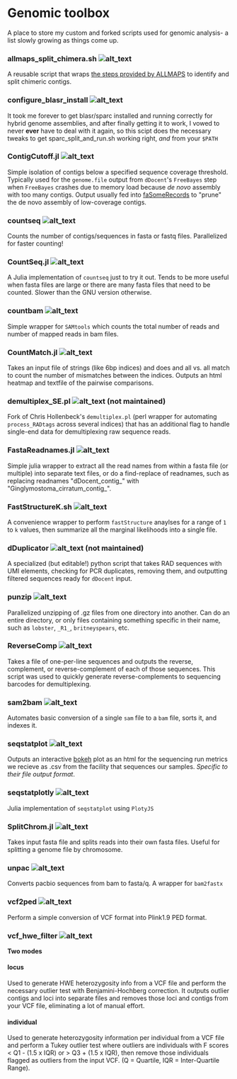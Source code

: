 # Genomic toolbox

A place to store my custom and forked scripts used for genomic analysis- a list slowly growing as things come up.
### allmaps_split_chimera.sh ![alt_text](https://img.shields.io/badge/script-lightgrey.svg?logo=gnu%20bash&logoColor=white)
A reusable script that wraps [the steps provided by ALLMAPS](https://github.com/tanghaibao/jcvi/wiki/ALLMAPS:-How-to-split-chimeric-contigs) to identify and split chimeric contigs. 

### configure_blasr_install ![alt_text](https://img.shields.io/badge/script-lightgrey.svg?logo=gnu%20bash&logoColor=white)
It took me forever to get blasr/sparc installed and running correctly for hybrid genome assemblies, and after finally getting it to work, I vowed to never **ever** have to deal with it again, so this scipt does the necessary tweaks to get sparc_split_and_run.sh working right, *and* from your `$PATH`

### ContigCutoff.jl ![alt_text](https://img.shields.io/badge/script-julia-blue.svg)
Simple isolation of contigs below a specified sequence coverage threshold. Typically used for the `genome.file` output from `dDocent`'s `FreeBayes` step when `FreeBayes` crashes due to memory load because _de novo_ assembly with too many contigs. Output usually fed into [faSomeRecords](https://github.com/ENCODE-DCC/kentUtils/blob/master/src/utils/faSomeRecords/faSomeRecords.c) to "prune" the de novo assembly of low-coverage contigs. 

### countseq ![alt_text](https://img.shields.io/badge/script-lightgrey.svg?logo=gnu%20bash&logoColor=white)
Counts the number of contigs/sequences in fasta or fastq files. Parallelized for faster counting!

### CountSeq.jl ![alt_text](https://img.shields.io/badge/script-julia-blue.svg)
A Julia implementation of `countseq` just to try it out. Tends to be more useful when fasta files are large or there are many fasta files that need to be counted. Slower than the GNU version otherwise.

### countbam ![alt_text](https://img.shields.io/badge/script-lightgrey.svg?logo=gnu%20bash&logoColor=white)
Simple wrapper for `SAMtools` which counts the total number of reads and number of mapped reads in bam files.

### CountMatch.jl ![alt_text](https://img.shields.io/badge/script-julia-blue.svg)
Takes an input file of strings (like 6bp indices) and does and all vs. all match to count the number of mismatches between the indices. Outputs an html heatmap and textfile of the pairwise comparisons.

### demultiplex_SE.pl ![alt_text](https://img.shields.io/badge/script-yellow.svg?logo=perl&logoColor=white) (not maintained)
Fork of Chris Hollenbeck's `demultiplex.pl` (perl wrapper for automating `process_RADtags` across several indices) that has an additional flag to handle single-end data for demultiplexing raw sequence reads. 

### FastaReadnames.jl ![alt_text](https://img.shields.io/badge/script-julia-blue.svg)
Simple julia wrapper to extract all the read names from within a fasta file (or multiple) into separate text files, or do a find-replace of readnames, such as replacing readnames "dDocent_contig_" with "Ginglymostoma_cirratum_contig_".

### FastStructureK.sh ![alt_text](https://img.shields.io/badge/script-lightgrey.svg?logo=gnu%20bash&logoColor=white)
A convenience wrapper to perform `fastStructure` anaylses for a range of `1` to `k` values, then summarize all the marginal likelihoods into a single file. 

### dDuplicator ![alt_text](https://img.shields.io/badge/script-green.svg?logo=python&logoColor=white) (not maintained)
A specialized (but editable!) python script that takes RAD sequences with UMI elements, checking for PCR duplicates, removing them, and outputting filtered sequences ready for `dDocent` input.

### punzip ![alt_text](https://img.shields.io/badge/script-lightgrey.svg?logo=gnu%20bash&logoColor=white)
Parallelized unzipping of .gz files from one directory into another. Can do an entire directory, or only files containing something specific in their name, such as `lobster`, `_R1_`, `britneyspears`, etc.

### ReverseComp ![alt_text](https://img.shields.io/badge/script-julia-blue.svg)
Takes  a file of one-per-line sequences and outputs the reverse, complement, or reverse-complement of each of those sequences. This script was used to quickly generate reverse-complements to sequencing barcodes for demultiplexing.

### sam2bam ![alt_text](https://img.shields.io/badge/script-lightgrey.svg?logo=gnu%20bash&logoColor=white)
Automates basic conversion of a single `sam` file to a `bam` file, sorts it, and indexes it. 

### seqstatplot ![alt_text](https://img.shields.io/badge/script-green.svg?logo=python&logoColor=white)
Outputs an interactive [bokeh](https://bokeh.pydata.org/en/latest/) plot as an html for the sequencing run metrics we recieve as .csv from the facility that sequences our samples. *Specific to their file output format*.

### seqstatplotly ![alt_text](https://img.shields.io/badge/script-julia-blue.svg)
Julia implementation of `seqstatplot` using `PlotyJS`

### SplitChrom.jl ![alt_text](https://img.shields.io/badge/script-julia-blue.svg)
Takes input fasta file and splits reads into their own fasta files. Useful for splitting a genome file by chromosome. 

### unpac ![alt_text](https://img.shields.io/badge/script-lightgrey.svg?logo=gnu%20bash&logoColor=white)
Converts pacbio sequences from bam to fasta/q. A wrapper for `bam2fastx`

### vcf2ped ![alt_text](https://img.shields.io/badge/script-lightgrey.svg?logo=gnu%20bash&logoColor=white)
Perform a simple conversion of VCF format into Plink1.9 PED format.

### vcf_hwe_filter ![alt_text](https://img.shields.io/badge/script-blueviolet.svg?logo=R)
**Two modes**
#### locus
Used to generate HWE heterozygosity info from a VCF file and perform the necessary outlier test with Benjamini-Hochberg correction. It outputs outlier contigs and loci into separate files and removes those loci and contigs from your VCF file, eliminating a lot of manual effort.
#### individual
Used to generate heterozygosity information per individual from a VCF file and perform a Tukey outlier test where outliers are individuals with F scores < Q1 - (1.5 x IQR) or > Q3 + (1.5 x IQR), then remove those individuals flagged as outliers from the input VCF. (Q = Quartile, IQR = Inter-Quartile Range).
